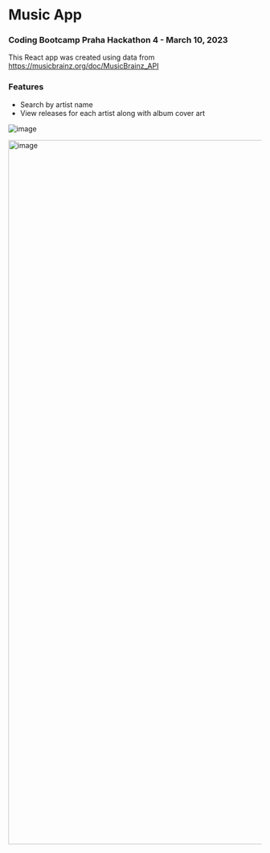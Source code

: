 # Music App
### Coding Bootcamp Praha Hackathon 4 - March 10, 2023

This React app was created using data from https://musicbrainz.org/doc/MusicBrainz_API

### Features

- Search by artist name
- View releases for each artist along with album cover art


![image](https://user-images.githubusercontent.com/59955748/224484211-623fe84e-2f8c-4b1f-87a5-ecb98dc1c537.png)

<img width="1399" alt="image" src="https://user-images.githubusercontent.com/59955748/224484370-1569f562-1624-4397-802f-1905cdda534b.png">

